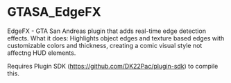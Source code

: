# GTASA_EdgeFX
EdgeFX - GTA San Andreas plugin that adds real-time edge detection effects. What it does: Highlights object edges and texture based edges with customizable colors and thickness, creating a comic visual style not affectng HUD elements.

Requires Plugin SDK (https://github.com/DK22Pac/plugin-sdk) to compile this.
